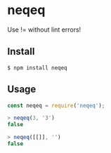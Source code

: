neqeq
====

Use != without lint errors!


Install
-------

```shell
$ npm install neqeq
```

Usage
-----

```js
const neqeq = require('neqeq');

> neqeq(3, '3')
false

> neqeq([[]], '')
false
```
